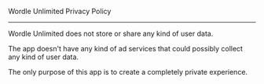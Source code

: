Wordle Unlimited Privacy Policy

---------------------------------------------------------------------------------------------------------

Wordle Unlimited does not store or share any kind of user data.

The app doesn't have any kind of ad services that could possibly collect any kind of user data.

The only purpose of this app is to create a completely private experience.
